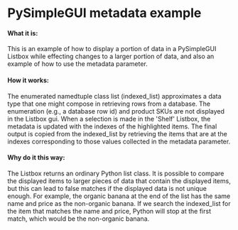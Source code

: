 # PySimpleGUI metadata example

#### What it is:

This is an example of how to display a portion of data in a PySimpleGUI Listbox while effecting changes to a larger portion of data, and also an example of how to use the metadata parameter. 

#### How it works:

The enumerated namedtuple class list (indexed_list) approximates a data type that one might compose in retrieving rows from a database. The enumeration (e.g., a database row id) and product SKUs are not displayed in the Listbox gui. When a selection is made in the 'Shelf' Listbox, the metadata is updated with the indexes of the highlighted items. The final output is copied from the indexed_list by retrieving the items that are at the indexes corresponding to those values collected in the metadata parameter.

#### Why do it this way:

The Listbox returns an ordinary Python list class. It is possible to compare the displayed items to larger pieces of data that contain the displayed items, but this can lead to false matches if the displayed data is not unique enough. For example, the organic banana at the end of the list has the same name and price as the non-organic banana. If we search the indexed_list for the item that matches the name and price, Python will stop at the first match, which would be the non-organic banana. 
